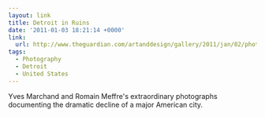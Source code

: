 ```yaml
---
layout: link
title: Detroit in Ruins
date: '2011-01-03 18:21:14 +0000'
link: 
  url: http://www.theguardian.com/artanddesign/gallery/2011/jan/02/photography-detroit
tags:
  - Photography
  - Detroit
  - United States
---
```

Yves Marchand and Romain Meffre's extraordinary photographs documenting the dramatic decline of a major American city.
